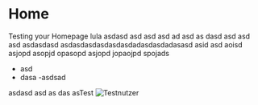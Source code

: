 # Home
            
Testing your Homepage lula asdasd asd asd asd ad asd as dasd asd asd asd asdasdasd asdasdasdasdasdasdadasdasdadasasd asid asd aoisd asjopd asopjd opasopd asjopd jopaojpd spojads 
- asd
- dasa
-asdsad

asdasd asd as das asTest
![Testnutzer](../../img/logo.png)